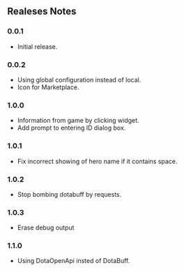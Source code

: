 ## Realeses Notes

### 0.0.1

* Initial release.

### 0.0.2

* Using global configuration instead of local.
* Icon for Marketplace.

### 1.0.0

* Information from game by clicking widget.
* Add prompt to entering ID dialog box.

### 1.0.1

* Fix incorrect showing of hero name if it contains space.

### 1.0.2

* Stop bombing dotabuff by requests.

### 1.0.3

* Erase debug output

### 1.1.0

* Using DotaOpenApi insted of DotaBuff.  
